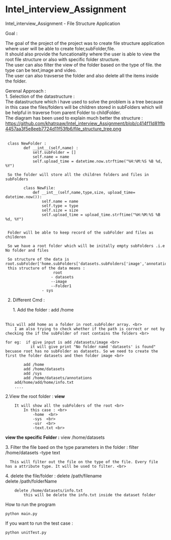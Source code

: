 # Intel_interview_Assignment
Intel_interview_Assignment - File Structure Application


Goal :<br>
  <p>
	The goal of the project of the project was to create file structure application where user will be able to create foler,subFolder,file. <br>
	It should also provide the funcationality where the user is able to view the root file structure or also with specific folder structure. <br>
	The user can also filter the view of the folder based on the type of file. the type can be text,image and video. <br> 
	The user can also travserse the folder and also delete all the items inside the folder. <br>
  </p>

Gerenal Approach : <br>
	1. Selection of the datastructure : <br>
		The datastructure which i have used to solve the problem is a tree because in this case the files/folders will be children stored in subFolders which will be helpful in traverse from parent Folder to childFolder.<br>
		 The diagram has been used to explain much better the structure :<br>
     <a>
        https://github.com/khatrpaw/Intel_interview_Assignment/blob/c414f11d81ffb4457aa3f5e8eeb7724d11f53fb6/file_structure_tree.png
     </a><br><br>
     
     
     class NewFolder : 
    		def __int__(self,name) : 
        		self.subFolder = []  
        		self.name = name  
        		self.upload_time = datetime.now.strftime("%H:%M:%S %B %d, %Y")
    
     So the folder will store all the children folders and files in subFolders
     
     		class NewFile:
    			def __int__(self,name,type,size, upload_time= datetime.now()):
        			self.name = name
        			self.type = type
        			self.size = size
        			self.upload_time = upload_time.strftime("%H:%M:%S %B %d, %Y")
     
     
     Folder will be able to keep record of the subFolder and files as childeren 
     
     So we have a root folder which will be initally empty subFolders .i.e No folder and files  
     
     So structure of the data is          root.subFolder['home.subFolders['datasets.subFolders['image','annotations']','Folder1.subFolders[]']','sys.subFolders[]']
     this structure of the data means :
     				     root  
     					- datasets 
						--image 
						--Folder1
					- sys
     
  2. Different Cmd :<br>
      <p>
      1. Add the folder : add /home <br><br>
         
	This will add home as a folder in root.subFolder array. <br>
        I am also trying to check whether if the path is correct or not by checking the if the subFolder of root contains the folders <br>
        
	for eg:  if give input is add /datasets/image <br>
               it will give print "No folder namd 'datasets' is found" becuase root has no subFolder as datasets. So we need to create the first the folder datasets and then folder image <br>
	
        	add /home 
        	add /home/datasets 
        	add /sys 
        	add /home/datasets/annotations 
		add/home/add/home/info.txt 
		.... 
  </p>  
  <p>
	
  2.View the root folder :  <B>view </B>
        
        It will show all the subFolders of the root <br>
        	In this case : <br>
          		-home  <br>
          		-sys  <br>
          		-usr  <br>
          		-text.txt <br>
	
  <B> view the specific Folder :</B> view /home/datasets <br>
  
 </p>
 
 <p>
  3. Filter the file baed on the type parameters in the folder : filter /home/datasets -type text <br>
  
      This will filter out the file on the type of the file. Every file has a attribute type. It will be used to filter. <br> 
  
  </p> 
  <p>
  4. delete the file/folder : 
		delete /path/filename <br>
		delete /path/folderName <br>
		
		delete /home/datasets/info.txt 
      		this will be delete the info.txt inside the dataset folder
	
  
  </p>
  
  
How to run the program
  
    python main.py
    
 If you want to run the test case :
      
    python unitTest.py
    
    
    
    
  
